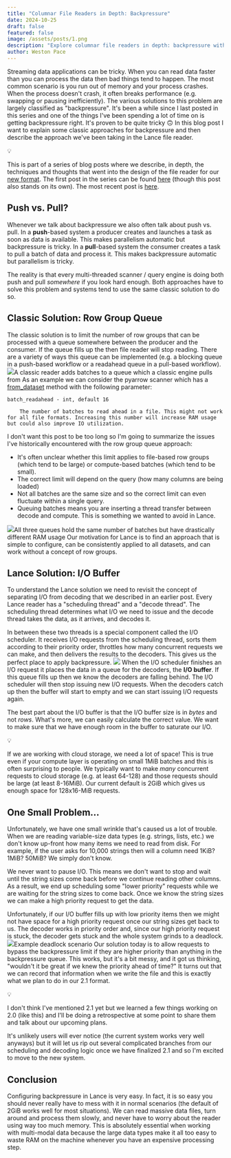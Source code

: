 ```yaml
---
title: "Columnar File Readers in Depth: Backpressure"
date: 2024-10-25
draft: false
featured: false
image: /assets/posts/1.png
description: "Explore columnar file readers in depth: backpressure with practical insights and expert guidance from the LanceDB team."
author: Weston Pace
---
```


Streaming data applications can be tricky.  When you can read data faster than you can process the data then bad things tend to happen.  The most common scenario is you run out of memory and your process crashes.  When the process doesn't crash, it often breaks performance (e.g. swapping or pausing inefficiently).  The various solutions to this problem are largely classified as "backpressure".  It's been a while since I last posted in this series and one of the things I've been spending a lot of time on is getting backpressure right.  It's proven to be quite tricky 🙃  In this blog post I want to explain some classic approaches for backpressure and then describe the approach we've been taking in the Lance file reader.

💡

This is part of a series of blog posts where we describe, in depth, the techniques and thoughts that went into the design of the file reader for our [new format](__GHOST_URL__/lance-v2/). The first post in the series can be found [here](__GHOST_URL__/file-readers-in-depth-parallelism-without-row-groups/) (though this post also stands on its own). The most recent post is [here](https://lance-blog.ghost.io/ghost/#/editor/post/66674c477b07d4000141822e).

## Push vs. Pull?

Whenever we talk about backpressure we also often talk about push vs. pull.  In a **push**-based system a producer creates and launches a task as soon as data is available.  This makes parallelism automatic but backpressure is tricky.  In a **pull**-based system the consumer creates a task to pull a batch of data and process it.  This makes backpressure automatic but parallelism is tricky.

The reality is that every multi-threaded scanner / query engine is doing both push and pull *somewhere* if you look hard enough.  Both approaches have to solve this problem and systems tend to use the same classic solution to do so.

## Classic Solution: Row Group Queue

The classic solution is to limit the number of row groups that can be processed with a queue somewhere between the producer and the consumer.  If the queue fills up the then file reader will stop reading.  There are a variety of ways this queue can be implemented (e.g. a blocking queue in a push-based workflow or a readahead queue in a pull-based workflow).
![](__GHOST_URL__/content/images/2024/10/Classic-Backpressure.png)A classic reader adds batches to a queue which a classic engine pulls from
As an example we can consider the pyarrow scanner which has a [from_dataset](https://arrow.apache.org/docs/python/generated/pyarrow.dataset.Scanner.html#pyarrow.dataset.Scanner.from_dataset) method with the following parameter:

    batch_readahead - int, default 16
    
        The number of batches to read ahead in a file. This might not work for all file formats. Increasing this number will increase RAM usage but could also improve IO utilization.
    

I don't want this post to be too long so I'm going to summarize the issues I've historically encountered with the row group queue approach:

- It's often unclear whether this limit applies to file-based row groups (which tend to be large) or compute-based batches (which tend to be small).
- The correct limit will depend on the query (how many columns are being loaded)
- Not all batches are the same size and so the correct limit can even fluctuate within a single query.
- Queuing batches means you are inserting a thread transfer between decode and compute.  This is something we wanted to avoid in Lance.

![](__GHOST_URL__/content/images/2024/10/Batch-Backpressure-Problems.png)All three queues hold the same number of batches but have drastically different RAM usage
Our motivation for Lance is to find an approach that is simple to configure, can be consistently applied to all datasets, and can work without a concept of row groups.

## Lance Solution: I/O Buffer

To understand the Lance solution we need to revisit the concept of separating I/O from decoding that we described in an earlier post.  Every Lance reader has a "scheduling thread" and a "decode thread".  The scheduling thread determines what I/O we need to issue and the decode thread takes the data, as it arrives, and decodes it.

In between these two threads is a special component called the I/O scheduler.  It receives I/O requests from the scheduling thread, sorts them according to their priority order, throttles how many concurrent requests we can make, and then delivers the results to the decoders.  This gives us the perfect place to apply backpressure.
![](__GHOST_URL__/content/images/2024/10/v2-Backpressure.png)
When the I/O scheduler finishes an I/O request it places the data in a queue for the decoders, the **I/O buffer**.  If this queue fills up then we know the decoders are falling behind.  The I/O scheduler will then stop issuing new I/O requests.  When the decoders catch up then the buffer will start to empty and we can start issuing I/O requests again.

The best part about the I/O buffer is that the I/O buffer size is in *bytes* and not *rows*.  What's more, we can easily calculate the correct value.  We want to make sure that we have enough room in the buffer to saturate our I/O.

💡

If we are working with cloud storage, we need a lot of space! This is true even if your compute layer is operating on small 1MiB batches and this is often surprising to people. We typically want to make *many* concurrent requests to cloud storage (e.g. at least 64-128) and those requests should be large (at least 8-16MiB). Our current default is 2GiB which gives us enough space for 128x16-MiB requests.

## One Small Problem...

Unfortunately, we have one small wrinkle that's caused us a lot of trouble.  When we are reading variable-size data types (e.g. strings, lists, etc.) we don't know up-front how many items we need to read from disk.  For example, if the user asks for 10,000 strings then will a column need 1KiB? 1MiB? 50MiB?  We simply don't know.

We never want to pause I/O.  This means we don't want to stop and wait until the string sizes come back before we continue reading other columns.  As a result, we end up scheduling some "lower priority" requests while we are waiting for the string sizes to come back.  Once we know the string sizes we can make a high priority request to get the data.

Unfortunately, if our I/O buffer fills up with low priority items then we might not have space for a high priority request once our string sizes get back to us.  The decoder works in priority order and, since our high priority request is stuck, the decoder gets stuck and the whole system grinds to a deadlock.
![](__GHOST_URL__/content/images/2024/10/v2-Backpressure-Priority.png)Example deadlock scenario
Our solution today is to allow requests to bypass the backpressure limit if they are higher priority than anything in the backpressure queue.  This works, but it's a bit messy, and it got us thinking, "wouldn't it be great if we knew the priority ahead of time?"  It turns out that we can record that information when we write the file and this is exactly what we plan to do in our 2.1 format.

💡

I don't think I've mentioned 2.1 yet but we learned a few things working on 2.0 (like this) and I'll be doing a retrospective at some point to share them and talk about our upcoming plans.

It's unlikely users will ever notice (the current system works very well anyways) but it will let us rip out several complicated branches from our scheduling and decoding logic once we have finalized 2.1 and so I'm excited to move to the new system.

## Conclusion

Configuring backpressure in Lance is very easy.  In fact, it is so easy you should never really have to mess with it in normal scenarios (the default of 2GiB works well for most situations).  We can read massive data files, turn around and process them slowly, and never have to worry about the reader using way too much memory.  This is absolutely essential when working with multi-modal data because the large data types make it all too easy to waste RAM on the machine whenever you have an expensive processing step.
